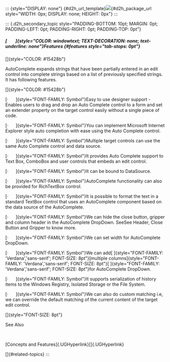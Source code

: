 ::: {style="DISPLAY: none"}
[](ms-xhelp:///?Id=d2h_url_template){#d2h_url_template}![](!package_url!){#d2h_package_url style="WIDTH: 0px; DISPLAY: none; HEIGHT: 0px"}
:::

::: {.d2h_secondary_topic style="PADDING-BOTTOM: 10pt; MARGIN: 0pt; PADDING-LEFT: 0pt; PADDING-RIGHT: 0pt; PADDING-TOP: 0pt"}
##### [        ]{style="COLOR: windowtext; TEXT-DECORATION: none; text-underline: none"}Features {#features style="tab-stops: 0pt"}

[]{style="COLOR: #15428b"} 

AutoComplete expands strings that have been partially entered in an edit control into complete strings based on a list of previously specified strings. It has following features.

[]{style="COLOR: #15428b"} 

[·      ]{style="FONT-FAMILY: Symbol"}Easy to use designer support - Enables users to drag and drop an Auto Complete control to a form and set an extender property on the target control easily without a single piece of code.

[·      ]{style="FONT-FAMILY: Symbol"}You can implement Microsoft Internet Explorer style auto completion with ease using the Auto Complete control.

[·      ]{style="FONT-FAMILY: Symbol"}Multiple target controls can use the same Auto Complete control and data source.

[·      ]{style="FONT-FAMILY: Symbol"}It provides Auto Complete support to Text Box, ComboBox and user controls that embeds an edit control.

[·      ]{style="FONT-FAMILY: Symbol"}It can be bound to DataSource.

[·      ]{style="FONT-FAMILY: Symbol"}AutoComplete functionality can also be provided for RichTextBox control.

[·      ]{style="FONT-FAMILY: Symbol"}It is possible to format the text in a standard TextBox control that uses an AutoComplete component based on the data source of the AutoComplete.

[·      ]{style="FONT-FAMILY: Symbol"}We can hide the close button, gripper and column header in the AutoComplete DropDown. SeeSee Header, Close Button and Gripper to know more.

[·      ]{style="FONT-FAMILY: Symbol"}We can set width for AutoComplete DropDown.

[·      ]{style="FONT-FAMILY: Symbol"}We can add[ ]{style="FONT-FAMILY: 'Verdana','sans-serif'; FONT-SIZE: 8pt"}[multiple columns]{style="FONT-FAMILY: 'Verdana','sans-serif'; FONT-SIZE: 8pt"}[ ]{style="FONT-FAMILY: 'Verdana','sans-serif'; FONT-SIZE: 8pt"}for AutoComplete DropDown.

[·      ]{style="FONT-FAMILY: Symbol"}It supports serialization of history items to the Windows Registry, Isolated Storage or the File System.

[·      ]{style="FONT-FAMILY: Symbol"}We can also do custom matching i.e, we can override the default matching of the current content of the target edit control.

[]{style="FONT-SIZE: 8pt"} 

See Also

 

[Concepts and Features]{.UGHyperlink}[]{.UGHyperlink}

[]{#related-topics}
:::
